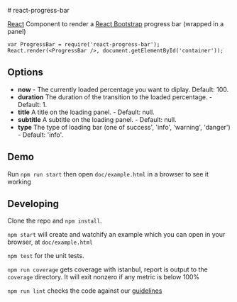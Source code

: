 # react-progress-bar

[React](https://facebook.github.io/react/) Component to render a [React Bootstrap](https://react-bootstrap.github.io/) progress bar (wrapped in a panel)

```
var ProgressBar = require('react-progress-bar');
React.render(<ProgressBar />, document.getElementById('container'));
```

## Options

- __now__ - The currently loaded percentage you want to diplay. Default: 100.
- __duration__ The duration of the transition to the loaded percentage. - Default: 1.
- __title__ A title on the loading panel. - Default: null.
- __subtitle__ A subtitle on the loading panel. - Default: null.
- __type__ The type of loading bar (one of success', 'info', 'warning', 'danger') - Default: 'info'.

## Demo

Run `npm run start` then open `doc/example.html` in a browser to see it working

## Developing

Clone the repo and `npm install`.

`npm start` will create and watchify an example which you can open in your browser, at `doc/example.html`

`npm test` for the unit tests.

`npm run coverage` gets coverage with istanbul, report is output to the `coverage` directory. It will exit nonzero if any metric is below 100%

`npm run lint` checks the code against our [guidelines](https://github.com/holidayextras/culture/blob/master/.eslintrc)
